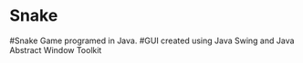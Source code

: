 # Snake
#Snake Game programed in Java.
#GUI created using Java Swing and Java Abstract Window Toolkit
